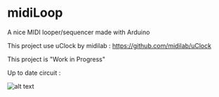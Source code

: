 # midiLoop
A nice MIDI looper/sequencer made with Arduino

This project use uClock by midilab : https://github.com/midilab/uClock

This project is "Work in Progress"

Up to date circuit :

![alt text](http://www.ymnkmusic.com/projects/MIDIloopseq__.png?)
